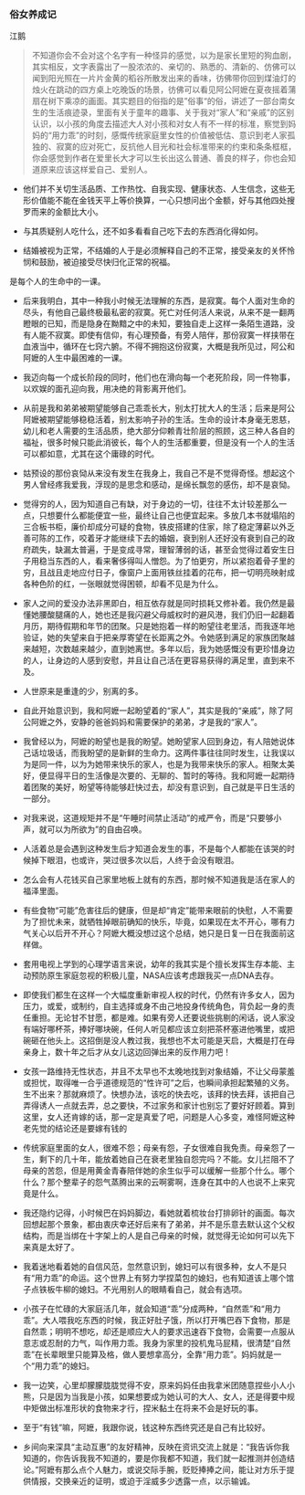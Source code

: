 ### 俗女养成记

江鹅

> 不知道你会不会对这个名字有一种怪异的感觉，以为是家长里短的狗血剧，其实相反，文字表露出了一股浓浓的、亲切的、熟悉的、清新的、仿佛可以闻到阳光照在一片片金黄的稻谷所散发出来的香味，彷佛带你回到煤油灯的烛火在跳动的四方桌上吃晚饭的场景，彷佛可以看见阿公阿嬷在夏夜摇着蒲扇在树下乘凉的画面。其实题目的俗指的是”俗事“的俗，讲述了一部台南女生的生活痕迹录，里面有关于童年的趣事、关于我对“家人”和“亲戚”的区别认识，以小孩的角度去描述大人对小孩和对女人有不一样的标准，察觉到妈妈的“用力乖”的时刻，感慨传统家庭里女性的价值被低估、意识到老人家孤独的、寂寞的应对死亡，反抗他人目光和社会标准带来的约束和条条框框，你会感觉到作者在爱里长大才可以生长出这么普通、善良的样子，你也会知道原来应该这样爱自己、爱别人。



- 他们并不关切生活品质、工作热忱、自我实现、健康状态、人生信念，这些无形价值能不能在金钱天平上等价换算，一心只想问出个金额，好与其他四处搜罗而来的金额比大小。

- 与其质疑别人吃什么，还不如多看看自己吃下去的东西消化得如何。

- 结婚被视为正常，不结婚的人于是必须解释自己的不正常，接受亲友的关怀怜悯和鼓励，被迫接受尽快归化正常的祝福。

是每个人的生命中的一课。

- 后来我明白，其中一种我小时候无法理解的东西，是寂寞。每个人面对生命的尽头，有他自己最终极最私密的寂寞。死亡对任何活人来说，从来不是一翻两瞪眼的已知，而是隐身在黝黯之中的未知，要独自走上这样一条陌生道路，没有人能不寂寞。即使有信仰，有心理预备，有旁人陪伴，那份寂寞一样挟带在血液当中，循环在七窍六腑。不得不拥抱这份寂寞，大概是我所见过，阿公和阿嬷的人生中最困难的一课。

- 我迈向每一个成长阶段的同时，他们也在滑向每一个老死阶段，同一件物事，以欢娱的面孔迎向我，用决绝的背影离开他们。

- 从前是我和弟弟被期望能够自己乖乖长大，别太打扰大人的生活；后来是阿公阿嬷被期望能够稳稳活着，别太影响子孙的生活。生命的设计本身毫无恩慈，幼儿和老人需要的生活品质，绝大部分仰赖青壮阶层的照顾，这三种人各自的福祉，很多时候只能此消彼长，每个人的生活都重要，但是没有一个人的生活可以都如意，尤其在这个庸碌的时代。

-  姑预设的那份哀恸从来没有发生在我身上，我自己不是不觉得奇怪。想起这个男人曾经疼我爱我，浮现的是思念和感动，是绵长飘忽的感伤，却不是哀恸。

- 觉得穷的人，因为知道自己有缺，对于身边的一切，往往不太计较差那么一点，只想要什么都能便宜一些，最终让自己也便宜起来。多放几本书就塌陷的三合板书柜，廉价却成分可疑的食物，铁皮搭建的住家，除了稳定薄薪以外乏善可陈的工作，咬着牙才能继续下去的婚姻，衰到别人还好没有衰到自己的政府疏失，缺漏太普遍，于是变成寻常，理智薄弱的话，甚至会觉得过着安生日子用稳当东西的人，看来奢侈得叫人憎怨。为了怕更穷，所以紧抱着骨子里的穷，且战且走地应付日子，像窗户上面用铁丝挂着的花布，把一切明亮映射成各种色阶的红，一张眼就觉得困顿，却看不见是为什么。

- 家人之间的爱没办法非黑即白，相互依存就是同时损耗又修补着。我仍然是最懂她腰酸腿痛的人，她也还是我闪避父母威权时的避风港，我们仍旧一起翻着月历，期待假期和年节的团聚。只是她抱着一样的盼望往老里活，而我逐年地验证，她的失望来自于把亲厚寄望在长距离之外。令她感到满足的家族团聚越来越短，次数越来越少，直到她离世。多年以后，我为她感慨没有更珍惜身边的人，让身边的人感到安慰，并且让自己活在更容易获得的满足里，直到来不及。

 

- 人世原来是重逢的少，别离的多。

- 自此开始意识到，我和阿嬷一起盼望着的“家人”，其实是我的“亲戚”，除了阿公阿嬷之外，安静的爸爸妈妈和需要保护的弟弟，才是我的“家人”。

- 我曾经以为，阿嬷的盼望也是我的盼望。她盼望家人回到身边，有人陪她说体己话垃圾话，而我盼望的是新鲜的生命力。这两件事往往同时发生，让我误以为是同一件，以为为她带来快乐的家人，也是为我带来快乐的家人。相聚太美好，便显得平日的生活像是次要的、无聊的、暂时的等待。我和阿嬷一起期待着团聚的美好，盼望等待能够赶快过去，却没有意识到，自己就是平日生活的一部分。

- 对我来说，这道规矩并不是“午睡时间禁止活动”的戒严令，而是“只要够小声，就可以为所欲为”的自由召唤。

- 人活着总是会遇到这种发生后才知道会发生的事，不是每个人都能在该哭的时候掉下眼泪，也或许，哭过很多次以后，人终于会没有眼泪。

- 怎么会有人花钱买自己家里地板上就有的东西，那时候不知道我是活在家人的福泽里面。

- 有些食物“可能”危害往后的健康，但是却“肯定”能带来眼前的快慰，人不需要为了担忧未来，就牺牲掉眼前确知的快乐，毕竟，如果现在太不开心，哪有力气关心以后开不开心？阿嬷大概没想过这个总结，她只是日复一日在我面前这样做。

- 套用电视上学到的心理学语言来说，幼年的我其实是个擅长发挥生存本能、主动预防原生家庭忽视的积极儿童，NASA应该考虑跟我买一点DNA去存。

- 即使我们都生在这样一个大幅度重新审视人权的时代，仍然有许多女人，因为压力，或爱，或制约，自主选择或身不由己地投身传统角色，背负起一身的责任重担。无论甘不甘愿，都是难。如果有旁人还要说些挑剔的闲话，说人家没有端好哪杯茶，捧好哪块碗，任何人听见都应该立刻把茶杯塞进他嘴里，或把碗砸在他头上。这招倒是没人教过我，我想也不太可能是天启，大概是打在母亲身上，数十年之后才从女儿这边回弹出来的反作用力吧！

- 女孩一路维持无性状态，并且不太早也不太晚地找到对象结婚，不让父母蒙羞或担忧，取得唯一合乎道德规范的“性许可”之后，也瞬间承担起繁殖的义务。生不出来？那就麻烦了。快想办法，该吃的快去吃，该拜的快去拜，该把自己弄得诱人一点就去弄，总之要快，不过家务和家计也别忘了要好好顾着。算到这里，女人还肯嫁的话，那一定是真爱了吧，问题是人心多变，难怪阿嬷这种老先觉的结论还是要嫁有钱的

- 传统家庭里面的女人，很难不怨；母亲有怨，子女很难自我免责。母亲怨了一生，剩下的几十年，能放着她自己在衰老里独自怨完吗？不能。女儿拦阻不了母亲的苦怨，但是用黄金青春陪伴她的余生似乎可以缓解一些那个什么。哪个什么？那个整辈子的怨气蒸腾出来的云啊雾啊，连身在其中的人也说不上来究竟是什么。

- 我还隐约记得，小时候巴在妈妈脚边，看她就着梳妆台打排卵针的画面。每次回想起那个景象，都由衷庆幸还好后来有了弟弟，并不是乐意去默认这个父权结构，而是当绑在十字架上的人是自己母亲的时候，就觉得无论如何可以先下来真是太好了。

- 我着迷地看着她的自信风范，忽然意识到，媳妇可以有很多种，女人不是只有“用力乖”的命运。这个世界上有努力学捏菜包的媳妇，也有知道该上哪个馆子点铁板牛柳的媳妇。不光用别人的眼睛看自己，就会有选项。

- 小孩子在忙碌的大家庭活几年，就会知道“乖”分成两种，“自然乖”和“用力乖”。大人喂我吃东西的时候，我正好肚子饿，所以打开嘴巴吞下食物，那是自然乖；明明不想吃，却还是顺应大人的要求迅速吞下食物，会需要一点服从意志或忍耐的力气，叫作用力乖。我身为家里的投机鬼马屁精，很清楚“自然乖”在长辈眼里只能算及格，做人要想拿高分，全靠“用力乖”。妈妈就是一个“用力乖”的媳妇。

- 我一边笑，心里却朦朦胧胧觉得不安，原来妈妈任由我拿米团随意捏些小人小熊，只是因为当我是小孩，如果想要成为她认可的大人、女人，还是得要中规中矩做出标准形状的食物来才行，捏米黏土在将来不会是好玩的事。

- 至于“有钱”嘛，阿嬷，我跟你说，钱这种东西终究还是自己有比较好。

- 乡间向来深具“主动互惠”的友好精神，反映在资讯交流上就是：“我告诉你我知道的，你告诉我我不知道的，要是你我都不知道，我们就一起推测并创造结论。”阿嬷有那么点个人魅力，或说交际手腕，贬贬捧捧之间，能让对方乐于提供情报，交换亲近的证明，或迫于淫威多少透露一点，以示输诚。

